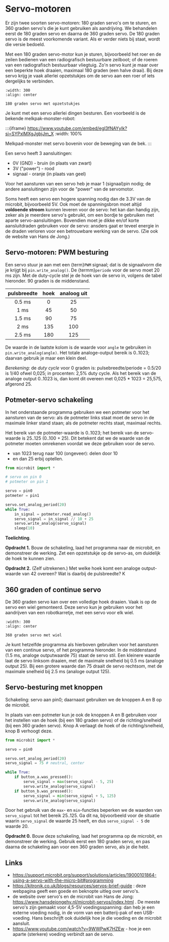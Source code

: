 # Servo-motoren

Er zijn twee soorten servo-motoren: 180 graden servo's om te sturen, en 360 graden servo's die je kunt gebruiken als aandrijving. We behandelen eerst de 180 graden servo en daarna de 360 graden servo.
De 180 graden servo is de meest voorkomende variant. Als er verder niets bij staat, wordt die versie bedoeld.

Met een 180 graden servo-motor kun je sturen, bijvoorbeeld het roer en de zeilen bedienen van een radiografisch bestuurbare zeilboot; of de roeren van een radiografisch bestuurbaar vliegtuig.
Zo'n servo kunt je maar over een beperkte hoek draaien, maximaal 180 graden (een halve draai).
Bij deze servo krijg je vaak allerlei opzetstukjes om de servo aan een roer of iets dergelijks te verbinden.

```{figure} ../figs/octopus-servo.png
:width: 300
:align: center

180 graden servo met opzetstukjes
```

Je kunt met een servo allerlei dingen besturen. Een voorbeeld is de bekende melkpak-monster-robot:

:::{iframe} https://www.youtube.com/embed/egl3fNAYylk?si=SYPxlMXgJgbjJm_X
:width: 100%

Melkpad-monster met servo bovenin voor de beweging van de bek.
:::

Een servo heeft 3 aansluitingen:

- 0V (GND) - bruin (in plaats van zwart)
- 3V ("power") - rood
- signaal - oranje (in plaats van geel)

Voor het aansturen van een servo heb je maar 1 (signaal)pin nodig; de andere aansluitingen zijn voor de "power" van de servomotor.

Soms heeft een servo een hogere spanning nodig dan de 3.3V van de microbit, bijvoorbeeld 5V. Ook moet de spanningsbron moet altijd **voldoende stroom** kunnen leveren voor de servo: het kan dan handig zijn, zeker als je meerdere servo's gebruikt, om een bordje te gebruiken met aparte servo-aansluitingen. Bovendien moet je dikke en/of korte aansluitdraden gebruiken voor de servo: ansders gaat er teveel energie in de draden verloren voor een betrouwbare werking van de servo. (Zie ook de website van Hans de Jong.)

## Servo-motoren: PWM besturing

Een servo stuur je aan met een {term}`PWM` signaal; dat is de signaalvorm die je krijgt bij `pin.write_analog()`.
De {termm}`periode` voor de servo moet 20 ms zijn. Met de duty-cycle stel je de hoek van de servo in, volgens de tabel hieronder. 90 graden is de middenstand.

| pulsbreedte | hoek | analoog uit |
| :----------: | :--: | :----------: |
|      0.5 ms |  0   |    25 |
|        1 ms |  45  |    50 |
|      1.5 ms |  90  |    75 |
|        2 ms | 135  |   100 |
|      2.5 ms | 180  |   125 |

De waarde in de laatste kolom is de waarde voor `angle` te gebruiken in `pin.write_analog(angle)`.
Het totale analoge-output bereik is 0..1023; daarvan gebruik je maar een klein deel.

*Berekening:* de *duty cycle* voor 0 graden is: pulsebreedte/periode = 0.5/20 is 1/40 ofwel 0,025; in procenten: 2,5% duty cycle. Als het bereik van de analoge output 0..1023 is, dan komt dit overeen met 0,025 * 1023 =  25,575, afgerond 25.

## Potmeter-servo schakeling

In het onderstaande programma gebruiken we een potmeter voor het aansturen van de servo: als de potmeter links staat moet de servo in de maximale linker stand staan; als de potmeter rechts staat, maximaal rechts.

Het bereik van de potmeter-waarde is 0..1023; het bereik van de servo-waarde is 25..125 (0..100 + 25). Dit betekent dat we de waarde van de potmeter moeten omrekenen voordat we deze gebruiken voor de servo.

- van 1023 terug naar 100 (ongeveer): delen door 10
- en dan 25 erbij optellen.

```Python
from microbit import * 

# servo on pin 0
# potmeter on pin 1

servo = pin0
potmeter = pin1

servo.set_analog_period(20) 
while True:
    in_signal = potmeter.read_analog()
    servo_signal = in_signal // 10 + 25
    servo.write_analog(servo_signal)
    sleep(10)
```

**Toelichting**.

**Opdracht 1.** Bouw de schakeling, laad het programma naar de microbit, en demonstreer de werking. Zet een opzetstukje op de servo-as, om duidelijk de hoek te kunnen zien.

**Opdracht 2.** (Zelf uitrekenen.) Met welke hoek komt een analoge output-waarde van 42 overeen? Wat is daarbij de pulsbreedte? K





## 360 graden of continue servo

De 360 graden servo kan over een volledige hoek draaien. Vaak is op de servo een wiel gemonteerd. Deze servo kun je gebruiken voor het aandrijven van een robotkarretje, met een servo voor elk wiel.

```{figure} ../figs/octopus-360-servo.png
:width: 300
:align: center

360 graden servo met wiel
```

Je kunt hetzelfde programma als hierboven gebruiken voor het aansturen van een continue servo, of het programma hieronder.
In de middenstand (1.5 ms, analoge outputwaarde 75) staat de servo stil.
Een kleinere waarde laat de servo linksom draaien, met de maximale snelheid bij 0.5 ms (analoge output 25).
Bij een grotere waarde dan 75 draait de servo rechtsom, met de maximale snelheid bij 2.5 ms (analoge output 125).


## Servo-besturing met knoppen

Schakeling: servo aan pin0; daarnaast gebruiken we de knoppen A en B op de microbit.

In plaats van een potmeter kun je ook de knoppen A en B gebruiken voor het instellen van de hoek (bij een 180 graden servo) of de richting/snelheid (bij een 360 graden servo).
Knop A verlaagt de hoek of de richting/snelheid, knop B verhoogt deze.

```Python
from microbit import * 

servo = pin0

servo.set_analog_period(20)
servo_signal = 75 # neutral, center

while True:
    if button_a.was_pressed():
        servo_signal = max(servo_signal - 5, 25)
        servo.write_analog(servo_signal)
    if button_b.was_pressed():
        servo_signal = min(servo_signal + 5, 125) 
        servo.write_analog(servo_signal)
```

Door het gebruik van de `max`- en `min`-functies beperken we de waarden van `servo_signal` tot het bereik 25..125.
Ga dit na, bijvoorbeeld voor de situatie waarin `servo_signal` de waarde 25 heeft, en dus `servo_signal - 5` de waarde 20.

**Opdracht 0.** Bouw deze schakeling, laad het programma op de microbit, en demonstreer de werking.
Gebruik eerst een 180 graden servo, en pas daarna de schakeling aan voor een 360 graden servo, als je die hebt.

## Links

- https://support.microbit.org/support/solutions/articles/19000101864-using-a-servo-with-the-micro-bit#programming
- https://kitronik.co.uk/blogs/resources/servos-brief-guide : deze webpagina geeft een goede en beknopte uitleg over servo's.
- de website over servo's en de microbit van Hans de Jong: https://www.hansdejongehv.nl/microbit-servos/index.html . De meeste servo's zijn gemaakt voor 4,5-5V voedingsspanning: dan heb je een externe voeding nodig, in de vorm van een batterij-pak of een USB-voeding. Hans beschrijft ook duidelijk hoe je die voeding en de microbit aansluit.
- https://www.youtube.com/watch?v=9WWPwK7HZEw - hoe je een aparte (sterkere) voeding verbindt aan de servo.

